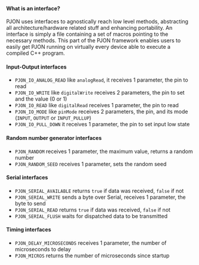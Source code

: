 
#### What is an interface?
PJON uses interfaces to agnostically reach low level methods, abstracting all architecture/hardware related stuff and enhancing portability. An interface is simply a file containing a set of macros pointing to the necessary methods. This part of the PJON framework enables users to easily get PJON running on virtually every device able to execute a compiled C++ program.

#### Input-Output interfaces
- `PJON_IO_ANALOG_READ` like `analogRead`, it receives 1 parameter, the pin to read
- `PJON_IO_WRITE` like `digitalWrite` receives 2 parameters, the pin to set and the value (0 or 1)
- `PJON_IO_READ` like `digitalRead` receives 1 parameter, the pin to read
- `PJON_IO_MODE` like `pinMode` receives 2 parameters, the pin, and its mode (`INPUT`, `OUTPUT` or `INPUT_PULLUP`)
- `PJON_IO_PULL_DOWN` it receives 1 parameter, the pin to set input low state

#### Random number generator interfaces
- `PJON_RANDOM` receives 1 parameter, the maximum value, returns a random number
- `PJON_RANDOM_SEED` receives 1 parameter, sets the random seed

#### Serial interfaces
- `PJON_SERIAL_AVAILABLE` returns `true` if data was received, `false` if not
- `PJON_SERIAL_WRITE` sends a byte over Serial, receives 1 parameter, the byte to send
- `PJON_SERIAL_READ` returns `true` if data was received, `false` if not
- `PJON_SERIAL_FLUSH` waits for dispatched data to be transmitted

#### Timing interfaces
- `PJON_DELAY_MICROSECONDS` receives 1 parameter, the number of microseconds to delay
- `PJON_MICROS` returns the number of microseconds since startup
